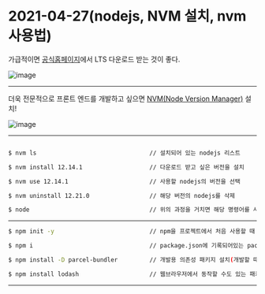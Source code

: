 # 2021-04-27(nodejs, NVM 설치, nvm 사용법)

가급적이면 [공식홈페이지](https://nodejs.org/ko/)에서 LTS 다운로드 받는 것이 좋다.


![image](https://user-images.githubusercontent.com/61581807/116206453-c735b800-a779-11eb-905e-5870a4121543.png)

---

더욱 전문적으로 프론트 엔드를 개발하고 싶으면 [NVM(Node Version Manager)](https://github.com/coreybutler/nvm-windows/releases) 설치!

![image](https://user-images.githubusercontent.com/61581807/116206360-ab321680-a779-11eb-9c3d-668cf8925390.png)

---

```bash

$ nvm ls                                // 설치되어 있는 nodejs 리스트

$ nvm install 12.14.1                   // 다운로드 받고 싶은 버전을 설치

$ nvm use 12.14.1                       // 사용할 nodejs의 버전을 선택

$ nvm uninstall 12.21.0                 // 해당 버전의 nodejs를 삭제

$ node                                  // 위의 과정을 거치면 해당 명령어를 사용할 수 있게 된다.
```
***
```bash
$ npm init -y                           // npm을 프로젝트에서 처음 사용할 때 => package.json 파일 생성

$ npm i                                 // package.json에 기록되어있는 packge를 모두 설치함

$ npm install -D parcel-bundler         // 개발용 의존성 패키지 설치(개발할 때만 필요)

$ npm install lodash                    // 웹브라우저에서 동작할 수도 있는 패키지


```

---


